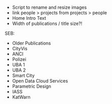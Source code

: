 - Script to rename and resize images
- link people > projects from projects > people
- Home Intro Text
- Width of publications / title size?!

SEB:
- Older Publications
- CityVis
- ANCI
- Polizei
- UBA 1
- UBA 2
- Smart City
- Open Data Cloud Services
- Parametric Design
- IASS
- KatWarn

